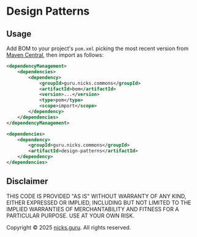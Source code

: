 # Design Patterns

## Usage

Add BOM to your project's `pom.xml` picking the most recent version from
[Maven Central](https://central.sonatype.com/namespace/guru.nicks.commons), then import as follows:

```xml
<dependencyManagement>
    <dependencies>
        <dependency>
            <groupId>guru.nicks.commons</groupId>
            <artifactId>bom</artifactId>
            <version>...</version>
            <type>pom</type>
            <scope>import</scope>
        </dependency>
    </dependencies>
</dependencyManagement>

<dependencies>
    <dependency>
        <groupId>guru.nicks.commons</groupId>
        <artifactId>design-patterns</artifactId>
    </dependency>
</dependencies>
```

## Disclaimer

THIS CODE IS PROVIDED "AS IS" WITHOUT WARRANTY OF ANY KIND, EITHER EXPRESSED OR IMPLIED, INCLUDING BUT NOT LIMITED
TO THE IMPLIED WARRANTIES OF MERCHANTABILITY AND FITNESS FOR A PARTICULAR PURPOSE. USE AT YOUR OWN RISK.

Copyright © 2025 [nicks.guru](https://nicks.guru). All rights reserved.

